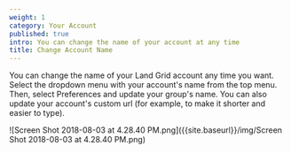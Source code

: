 ```yaml
---
weight: 1
category: Your Account
published: true
intro: You can change the name of your account at any time
title: Change Account Name
---
```

You can change the name of your Land Grid account any time you want. Select the dropdown menu with your account's name from the top menu. Then, select Preferences and update your group's name. You can also update your account's custom url (for example, to make it shorter and easier to type).

![Screen Shot 2018-08-03 at 4.28.40 PM.png]({{site.baseurl}}/img/Screen Shot 2018-08-03 at 4.28.40 PM.png)




